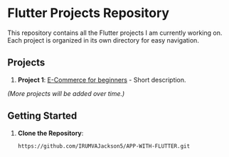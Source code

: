 # Flutter Projects Repository

This repository contains all the Flutter projects I am currently working on. Each project is organized in its own directory for easy navigation.

## Projects

1. **Project 1**: [E-Commerce for beginners](#) - Short description.

*(More projects will be added over time.)*

## Getting Started

1. **Clone the Repository**:
   ```bash
   https://github.com/IRUMVAJackson5/APP-WITH-FLUTTER.git
   
